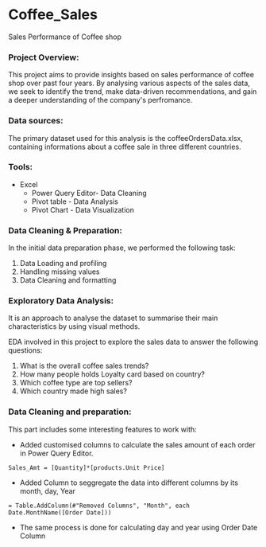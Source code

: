 # Coffee_Sales
Sales Performance of Coffee shop

### Project Overview:
This project aims to provide insights based on sales performance of coffee shop over past four years. By analysing various aspects of the sales data, we seek to identify the trend, make data-driven recommendations, and gain a deeper understanding of the company's perfromance.
### Data sources:

The primary dataset used for this analysis is the coffeeOrdersData.xlsx, containing informations about a coffee sale in three different countries.

### Tools: 
- Excel 
	- Power Query Editor- Data Cleaning
	- Pivot table - Data Analysis
	- Pivot Chart - Data Visualization

### Data Cleaning & Preparation:
In the initial data preparation phase, we performed the following task:
1. Data Loading and profiling
2. Handling missing values
3. Data Cleaning and formatting


### Exploratory Data Analysis:
It is an approach to analyse the dataset to summarise their main characteristics by using visual methods. 

EDA involved in this project to explore the sales data to answer the following questions:
1. What is the overall coffee sales trends?
2. How many people holds Loyalty card based on country?
3. Which coffee type are top sellers?
4. Which country made high sales?


### Data Cleaning and preparation:

This part includes some interesting features to work with:
 - Added customised columns to calculate the sales amount of each order in Power Query Editor.

```
Sales_Amt = [Quantity]*[products.Unit Price]
```

 - Added Column to seggregate the data into different columns by its month, day, Year

```
= Table.AddColumn(#"Removed Columns", "Month", each Date.MonthName([Order Date]))

```
 - The same process is done for calculating day and year using Order Date Column


